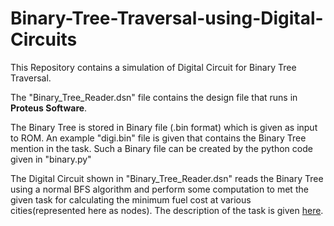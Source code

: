 # Binary-Tree-Traversal-using-Digital-Circuits
This Repository contains a simulation of Digital Circuit for  Binary Tree Traversal. 

The "Binary_Tree_Reader.dsn" file contains the design file that runs in **Proteus Software**. 

The Binary Tree is stored in Binary file (.bin format) which is given as input to ROM.
An example "digi.bin" file is given that contains the Binary Tree mention in the task.
Such a Binary file can be created by the python code given in "binary.py"

The Digital Circuit shown in "Binary_Tree_Reader.dsn" reads the Binary Tree using a normal BFS algorithm and perform some computation to met the given task for calculating the minimum fuel cost at various cities(represented here as nodes).
The description of the task is given [here](Task_Description.pdf).

